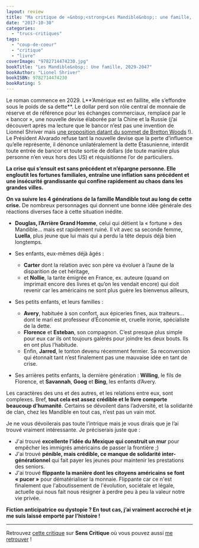 ```yaml
---
layout: review
title: "Ma critique de «&nbsp;<strong>Les Mandible&nbsp;: une famille, 2029-2047</strong>&nbsp;» de <em>Lionel Shriver</em>"
date: "2017-10-30"
categories: 
  - "trucs-critiques"
tags: 
  - "coup-de-coeur"
  - "critique"
  - "livre"
coverImage: "9782714474230.jpg"
bookTitle: "Les Mandible&nbsp;: Une famille, 2029-2047"
bookAuthor: "Lionel Shriver"
bookISBN: 9782714474230  
bookRating: 5
---
```


Le roman commence en 2029. L**’Amérique est en faillite, elle s’effondre sous le poids de sa dette**. Le dollar perd son rôle central de monnaie de réserve et de référence pour les échanges commerciaux, remplacé par le « bancor », une nouvelle devise élaborée par la Chine et la Russie (j’ai découvert après ma lecture que le bancor n’est pas une invention de Lionnel Shriver mais [une proposition datant du sommet de Bretton Woods](https://fr.wikipedia.org/wiki/Bancor) !). Le Président Alvarado refuse tant la nouvelle devise que la perte d’influence qu’elle représente, il dénonce unilatéralement la dette Étasunienne, interdit toute entrée de bancor et toute sortie de dollars (de toute manière plus personne n’en veux hors des US) et réquisitionne l’or de particuliers.

**La crise qui s’ensuit est sans précédent et n’épargne personne. Elle engloutit les fortunes familiales, entraîne une inflation sans précédent et une insécurité grandissante qui confine rapidement au chaos dans les grandes villes.**

**On va suivre les 4 générations de la famille Mandible tout au long de cette crise.** De nombreux personnages qui donnent une bonne idée générale des réactions diverses face à cette situation inédite.

- **Douglas, l’Arrière Grand Homme**, celui qui détient la « fortune » des Mandible... mais est rapidement ruiné. Il vit avec sa seconde femme, **Luella**, plus jeune que lui mais qui a perdu la tête depuis déjà bien longtemps.
- Ses enfants, eux-mêmes déjà âgés :
    
    - **Carter** dont la relation avec son père va évoluer à l’aune de la disparition de cet héritage,
    - et **Nollie**, la tante émigrée en France, ex. auteure (quand on imprimait encore des livres et qu’on les vendait encore) qui doit revenir car les américains ne sont plus guère les bienvenus ailleurs,
- Ses petits enfants, et leurs familles :
    
    - **Avery**, habituée à son confort, aux épiceries fines, aux traiteurs... dont le mari est professeur d’Économie et, cruelle ironie, spécialiste de la dette.
    - **Florence** et **Esteban**, son compagnon. C’est presque plus simple pour eux car ils ont toujours galèrés pour joindre les deux bouts. Ils en ont plus l’habitude.
    - Enfin, **Jarred**, le tonton devenu récemment fermier. Sa reconversion qui étonnait tant n’est finalement pas une mauvaise idée en tant de crise.
- Ses arrières petits enfants, la dernière génération : **Willing**, le fils de Florence, et **Savannah**, **Goog** et **Bing**, les enfants d’Avery.

Les caractères des uns et des autres, et les relations entre eux, sont complexes. Bref, **tout cela est assez crédible et le livre comporte beaucoup d’humanité**. Certains se dévoilent dans l’adversité, et la solidarité de clan, chez les Mandible en tout cas, n’est pas un vain mot.

Je ne vous dévoilerais pas toute l’intrique mais je vous dirais que je l’ai trouvé vraiment intéressante. Je préciserais juste que :

- J'ai trouvé **excellente l’idée du Mexique qui construit un mur** pour empêcher les immigrés américains de passer la frontière ;)
- J'ai trouvé **pénible, mais crédible, ce manque de solidarité inter-générationnel** qui fait payer les jeunes pour maintenir les prestations des seniors.
- J'ai trouvé **flippante la manière dont les citoyens américains se font « pucer »** pour dématérialiser la monnaie. Flippante car ce n'est finalement que l'aboutissement de l'évolution, sociétale et légale, actuelle qui nous fait nous résigner à perdre peu à peu la valeur notre vie privée.

**Fiction anticipatrice ou dystopie ? En tout cas, j’ai vraiment accroché et je me suis laissé emporté par l’histoire !**

* * *

Retrouvez [cette critique](https://www.senscritique.com/livre/Les_Mandible_une_famille_2029_2047/critique/136985897) sur **Sens Critique** où vous pouvez aussi [me retrouver](http://www.senscritique.com/Arnaud_Malon) !
